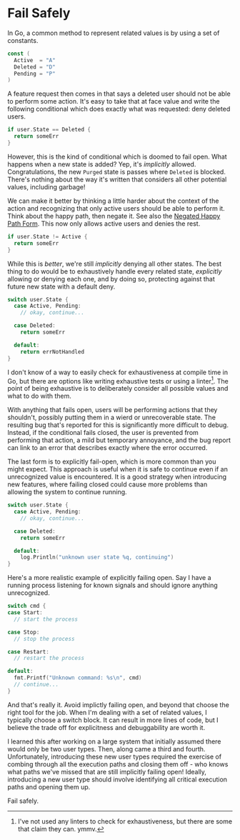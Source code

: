 # Fail Safely

In Go, a common method to represent related values is by using a set of constants.

```go
const (
  Active  = "A"
  Deleted = "D"
  Pending = "P"
)
```

A feature request then comes in that says a deleted user should not be able to perform some action. It's easy to take that at face value and write the following conditional which does exactly what was requested: deny deleted users.

```go
if user.State == Deleted {
  return someErr
}
```

However, this is the kind of conditional which is doomed to fail open. What happens when a new state is added? Yep, it's _implicitly_ allowed. Congratulations, the new `Purged` state is passes where `Deleted` is blocked. There's nothing about the way it's written that considers all other potential values, including garbage!

We can make it better by thinking a little harder about the context of the action and recognizing that only active users should be able to perform it. Think about the happy path, then negate it. See also the [Negated Happy Path Form](./negated-happy-path-form.md). This now only allows active users and denies the rest.

```go
if user.State != Active {
  return someErr
}
```

While this is _better_, we're still _implicitly_ denying all other states. The best thing to do would be to exhaustively handle every related state, _explicitly_ allowing or denying each one, and by doing so, protecting against that future new state with a default deny.

```go
switch user.State {
  case Active, Pending:
    // okay, continue...

  case Deleted:
    return someErr

  default:
    return errNotHandled
}
```

I don't know of a way to easily check for exhaustiveness at compile time in Go, but there are options like writing exhaustive tests or using a linter[^1]. The point of being exhaustive is to deliberately consider all possible values and what to do with them.

With anything that fails open, users will be performing actions that they shouldn't, possibly putting them in a wierd or unrecoverable state. The resulting bug that's reported for this is significantly more difficult to debug. Instead, if the conditional fails closed, the user is prevented from performing that action, a mild but temporary annoyance, and the bug report can link to an error that describes exactly where the error occurred.

The last form is to explicitly fail-open, which is more common than you might expect. This approach is useful when it is safe to continue even if an unrecognized value is encountered. It is a good strategy when introducing new features, where failing closed could cause more problems than allowing the system to continue running.

```go
switch user.State {
  case Active, Pending:
    // okay, continue...

  case Deleted:
    return someErr

  default:
    log.Println("unknown user state %q, continuing")
}
```

Here's a more realistic example of explicitly failing open. Say I have a running process listening for known signals and should ignore anything unrecognized.

```go
switch cmd {
case Start:
  // start the process

case Stop:
  // stop the process

case Restart:
  // restart the process

default:
  fmt.Printf("Unknown command: %s\n", cmd)
  // continue...
}
```

And that's really it. Avoid implictly failing open, and beyond that choose the right tool for the job. When I'm dealing with a set of related values, I typically choose a switch block. It can result in more lines of code, but I believe the trade off for explicitness and debuggability are worth it.

I learned this after working on a large system that initially assumed there would only be two user types. Then, along came a third and fourth. Unfortunately, introducing these new user types required the exercise of combing through all the execution paths and closing them off - who knows what paths we've missed that are still implicitly failing open! Ideally, introducing a new user type should involve identifying all critical execution paths and opening them up.

Fail safely.

[^1]: I've not used any linters to check for exhaustiveness, but there are some that claim they can. ymmv.
